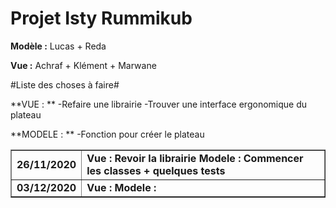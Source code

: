 # Projet Isty Rummikub

**Modèle :** Lucas + Reda

**Vue :** Achraf + Klément + Marwane

#Liste des choses à faire#

**VUE : **
-Refaire une librairie
-Trouver une interface ergonomique du plateau

**MODELE : **
-Fonction pour créer le plateau

<table border="1px">
  <tr>
    <td>
      <strong>26/11/2020</stong>
    </td>
    <td>
      <strong>Vue :</stong> Revoir la librairie
      <strong>Modele :</stong> Commencer les classes + quelques tests 
    </td>
  </tr>
  <tr>
     <td>
      <strong>03/12/2020</stong>
    </td>
    <td>
      <strong>Vue :</stong>
      <strong>Modele :</stong>
    </td>
  </tr>  
</table>
